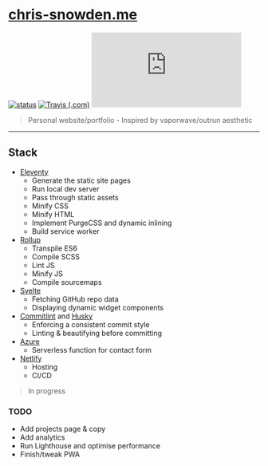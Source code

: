# [chris-snowden.me](https://www.chris-snowden.me/ 'Personal website URL')

[![status](https://img.shields.io/website?url=https%3A%2F%2Fchris-snowden.me%2F)](https://www.chris-snowden.me/)
[![Travis (.com)](https://img.shields.io/travis/com/chris-snowden.me.svg)](https://travis-ci.com/Recidvst/chris-snowden.me)
[![status](https://img.shields.io/github/package-json/v/Recidvst/chris-snowden.me)](https://github.com/Recidvst/chris-snowden.me)

> Personal website/portfolio - Inspired by vaporwave/outrun aesthetic

---

## Stack

- [Eleventy](https://www.11ty.dev/ 'Eleventy docs site')
  - Generate the static site pages
  - Run local dev server
  - Pass through static assets
  - Minify CSS
  - Minify HTML
  - Implement PurgeCSS and dynamic inlining
  - Build service worker
- [Rollup](https://rollupjs.org/guide/en/ 'Rollup docs site')
  - Transpile ES6
  - Compile SCSS
  - Lint JS
  - Minify JS
  - Compile sourcemaps
- [Svelte](https://svelte.dev/ 'Svelte docs site')
  - Fetching GitHub repo data
  - Displaying dynamic widget components
- [Commitlint](https://github.com/conventional-changelog/commitlint 'Commitlint GitHub repo') and [Husky](https://github.com/typicode/husky 'Husky GitHub repo')
  - Enforcing a consistent commit style
  - Linting & beautifying before committing
- [Azure](https://azure.microsoft.com/en-gb/ 'Azure website')
  - Serverless function for contact form
- [Netlify](https://www.netlify.com/ 'Netlify website')
  - Hosting
  - CI/CD

> In progress

### TODO

- Add projects page & copy
- Add analytics
- Run Lighthouse and optimise performance
- Finish/tweak PWA
